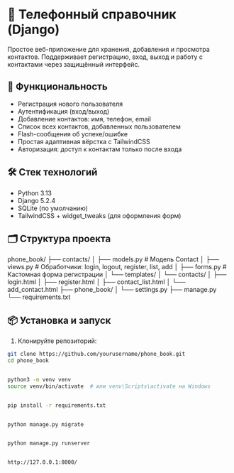 # 📒 Телефонный справочник (Django)

Простое веб-приложение для хранения, добавления и просмотра контактов. Поддерживает регистрацию, вход, выход и работу с контактами через защищённый интерфейс.

## 🚀 Функциональность

- Регистрация нового пользователя
- Аутентификация (вход/выход)
- Добавление контактов: имя, телефон, email
- Список всех контактов, добавленных пользователем
- Flash-сообщения об успехе/ошибке
- Простая адаптивная вёрстка с TailwindCSS
- Авторизация: доступ к контактам только после входа

## 🛠️ Стек технологий

- Python 3.13
- Django 5.2.4
- SQLite (по умолчанию)
- TailwindCSS + widget_tweaks (для оформления форм)

## 🗂️ Структура проекта

phone_book/
├── contacts/
│ ├── models.py # Модель Contact
│ ├── views.py # Обработчики: login, logout, register, list, add
│ ├── forms.py # Кастомная форма регистрации
│ └── templates/
│ └── contacts/
│ ├── login.html
│ ├── register.html
│ ├── contact_list.html
│ └── add_contact.html
├── phone_book/
│ └── settings.py
├── manage.py
└── requirements.txt


## 📦 Установка и запуск

1. Клонируйте репозиторий:

```bash
git clone https://github.com/yourusername/phone_book.git
cd phone_book


python3 -m venv venv
source venv/bin/activate  # или venv\Scripts\activate на Windows


pip install -r requirements.txt


python manage.py migrate


python manage.py runserver


http://127.0.0.1:8000/
